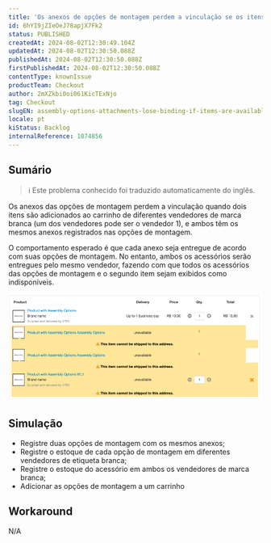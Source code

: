 ```yaml
---
title: 'Os anexos de opções de montagem perdem a vinculação se os itens estiverem disponíveis em diferentes vendedores de marca branca'
id: 6hYI9jZIeOeJ78apjX7Fk2
status: PUBLISHED
createdAt: 2024-08-02T12:30:49.104Z
updatedAt: 2024-08-02T12:30:50.088Z
publishedAt: 2024-08-02T12:30:50.088Z
firstPublishedAt: 2024-08-02T12:30:50.088Z
contentType: knownIssue
productTeam: Checkout
author: 2mXZkbi0oi061KicTExNjo
tag: Checkout
slugEN: assembly-options-attachments-lose-binding-if-items-are-available-in-different-whitelabel-sellers
locale: pt
kiStatus: Backlog
internalReference: 1074856
---
```


## Sumário

>ℹ️ Este problema conhecido foi traduzido automaticamente do inglês.


Os anexos das opções de montagem perdem a vinculação quando dois itens são adicionados ao carrinho de diferentes vendedores de marca branca (um dos vendedores pode ser o vendedor 1), e ambos têm os mesmos anexos registrados nas opções de montagem.

O comportamento esperado é que cada anexo seja entregue de acordo com suas opções de montagem. No entanto, ambos os acessórios serão entregues pelo mesmo vendedor, fazendo com que todos os acessórios das opções de montagem e o segundo item sejam exibidos como indisponíveis.

 ![](https://raw.githubusercontent.com/vtexdocs/known-issues/refs/heads/main/docs/pt/known-issues/Checkout/os-anexos-de-opcoes-de-montagem-perdem-a-vinculacao-se-os-itens-estiverem-disponiveis-em-diferentes-vendedores-de-marca-branca_1.png)

## Simulação



- Registre duas opções de montagem com os mesmos anexos;
- Registre o estoque de cada opção de montagem em diferentes vendedores de etiqueta branca;
- Registre o estoque do acessório em ambos os vendedores de marca branca;
- Adicionar as opções de montagem a um carrinho

## Workaround


N/A




